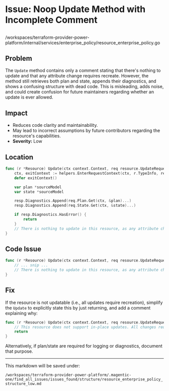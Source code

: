 # Issue: Noop Update Method with Incomplete Comment

##

/workspaces/terraform-provider-power-platform/internal/services/enterprise_policy/resource_enterprise_policy.go

## Problem

The `Update` method contains only a comment stating that there's nothing to update and that any attribute change requires recreate. However, the method still retrieves both plan and state, appends their diagnostics, and shows a confusing structure with dead code. This is misleading, adds noise, and could create confusion for future maintainers regarding whether an update is ever allowed.

## Impact

- Reduces code clarity and maintainability.
- May lead to incorrect assumptions by future contributors regarding the resource's capabilities.
- **Severity:** Low

## Location

```go
func (r *Resource) Update(ctx context.Context, req resource.UpdateRequest, resp *resource.UpdateResponse) {
	ctx, exitContext := helpers.EnterRequestContext(ctx, r.TypeInfo, req)
	defer exitContext()

	var plan *sourceModel
	var state *sourceModel

	resp.Diagnostics.Append(req.Plan.Get(ctx, &plan)...)
	resp.Diagnostics.Append(req.State.Get(ctx, &state)...)

	if resp.Diagnostics.HasError() {
		return
	}
	// There is nothing to update in this resource, as any attribute change would require a delete and create.
}
```

## Code Issue

```go
func (r *Resource) Update(ctx context.Context, req resource.UpdateRequest, resp *resource.UpdateResponse) {
	// ... snip ...
	// There is nothing to update in this resource, as any attribute change would require a delete and create.
}
```

## Fix

If the resource is not updatable (i.e., all updates require recreation), simplify the `Update` to explicitly state this by just returning, and add a comment explaining why:
```go
func (r *Resource) Update(ctx context.Context, req resource.UpdateRequest, resp *resource.UpdateResponse) {
	// This resource does not support in-place updates. All changes require resource replacement.
	return
}
```
Alternatively, if plan/state are required for logging or diagnostics, document that purpose.

---

This markdown will be saved under:

`/workspaces/terraform-provider-power-platform/.magentic-one/find_all_issues/issues_found/structure/resource_enterprise_policy_structure_low.md`
